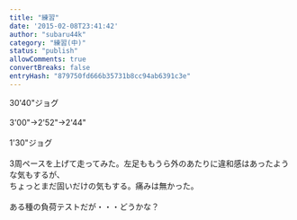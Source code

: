 ```yaml
---
title: "練習"
date: '2015-02-08T23:41:42'
author: "subaru44k"
category: "練習(中)"
status: "publish"
allowComments: true
convertBreaks: false
entryHash: "879750fd666b35731b8cc94ab6391c3e"
---
```

30'40"ジョグ<br>
<br>
3'00"→2'52"→2'44"<br>
<br>
1'30"ジョグ<br>
<br>
3周ペースを上げて走ってみた。左足ももうら外のあたりに違和感はあったような気もするが、<br>
ちょっとまだ固いだけの気もする。痛みは無かった。<br>
<br>
ある種の負荷テストだが・・・どうかな？
